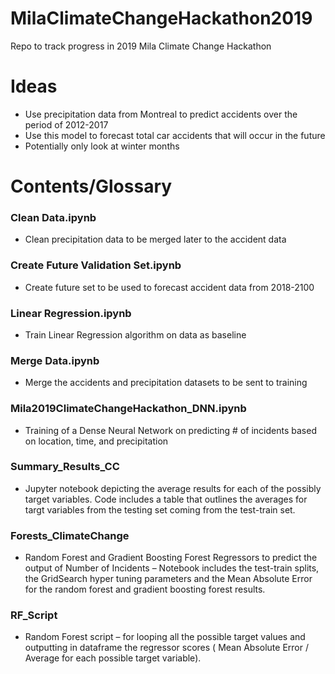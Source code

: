 # MilaClimateChangeHackathon2019
 Repo to track progress in 2019 Mila Climate Change Hackathon

# Ideas
- Use precipitation data from Montreal to predict accidents over the period of 2012-2017
- Use this model to forecast total car accidents that will occur in the future
- Potentially only look at winter months 

# Contents/Glossary

### Clean Data.ipynb
- Clean precipitation data to be merged later to the accident data

### Create Future Validation Set.ipynb
- Create future set to be used to forecast accident data from 2018-2100

### Linear Regression.ipynb
- Train Linear Regression algorithm on data as baseline

### Merge Data.ipynb
- Merge the accidents and precipitation datasets to be sent to training

### Mila2019ClimateChangeHackathon_DNN.ipynb
- Training of a Dense Neural Network on predicting # of incidents based on location, time, and precipitation

### Summary_Results_CC
- Jupyter notebook depicting the average results for each of the possibly target variables. Code includes a table that outlines the averages for targt variables from the testing set coming from the test-train set.

### Forests_ClimateChange
- Random Forest and Gradient Boosting Forest Regressors to predict the output of Number of Incidents – Notebook includes the test-train splits, the GridSearch hyper tuning parameters and the Mean Absolute Error for the random forest and gradient boosting forest results.

### RF_Script
- Random Forest script – for looping all the possible target values and outputting in dataframe the regressor scores ( Mean Absolute Error / Average for each possible target variable).



